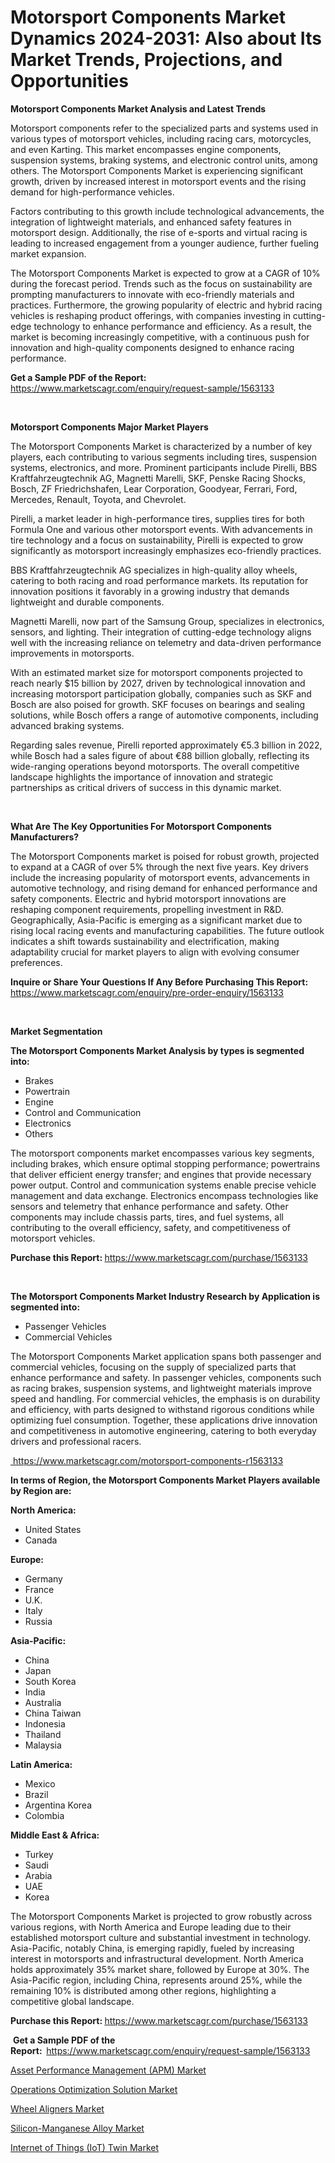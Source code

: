 <p><h1>Motorsport Components Market Dynamics 2024-2031: Also about Its Market Trends, Projections, and Opportunities</h1></p><p><strong>Motorsport Components Market Analysis and Latest Trends</strong></p>
<p><p>Motorsport components refer to the specialized parts and systems used in various types of motorsport vehicles, including racing cars, motorcycles, and even Karting. This market encompasses engine components, suspension systems, braking systems, and electronic control units, among others. The Motorsport Components Market is experiencing significant growth, driven by increased interest in motorsport events and the rising demand for high-performance vehicles.</p><p>Factors contributing to this growth include technological advancements, the integration of lightweight materials, and enhanced safety features in motorsport design. Additionally, the rise of e-sports and virtual racing is leading to increased engagement from a younger audience, further fueling market expansion. </p><p>The Motorsport Components Market is expected to grow at a CAGR of 10% during the forecast period. Trends such as the focus on sustainability are prompting manufacturers to innovate with eco-friendly materials and practices. Furthermore, the growing popularity of electric and hybrid racing vehicles is reshaping product offerings, with companies investing in cutting-edge technology to enhance performance and efficiency. As a result, the market is becoming increasingly competitive, with a continuous push for innovation and high-quality components designed to enhance racing performance.</p></p>
<p><strong>Get a Sample PDF of the Report:&nbsp;</strong> <a href="https://www.marketscagr.com/enquiry/request-sample/1563133?utm_campaign=1126&utm_medium=2&utm_source=Github&utm_content=ia&utm_term=03112024&utm_id=motorsport-components">https://www.marketscagr.com/enquiry/request-sample/1563133</a></p>
<p>&nbsp;</p>
<p><strong>Motorsport Components Major Market Players</strong></p>
<p><p>The Motorsport Components Market is characterized by a number of key players, each contributing to various segments including tires, suspension systems, electronics, and more. Prominent participants include Pirelli, BBS Kraftfahrzeugtechnik AG, Magnetti Marelli, SKF, Penske Racing Shocks, Bosch, ZF Friedrichshafen, Lear Corporation, Goodyear, Ferrari, Ford, Mercedes, Renault, Toyota, and Chevrolet.</p><p>Pirelli, a market leader in high-performance tires, supplies tires for both Formula One and various other motorsport events. With advancements in tire technology and a focus on sustainability, Pirelli is expected to grow significantly as motorsport increasingly emphasizes eco-friendly practices.</p><p>BBS Kraftfahrzeugtechnik AG specializes in high-quality alloy wheels, catering to both racing and road performance markets. Its reputation for innovation positions it favorably in a growing industry that demands lightweight and durable components.</p><p>Magnetti Marelli, now part of the Samsung Group, specializes in electronics, sensors, and lighting. Their integration of cutting-edge technology aligns well with the increasing reliance on telemetry and data-driven performance improvements in motorsports.</p><p>With an estimated market size for motorsport components projected to reach nearly $15 billion by 2027, driven by technological innovation and increasing motorsport participation globally, companies such as SKF and Bosch are also poised for growth. SKF focuses on bearings and sealing solutions, while Bosch offers a range of automotive components, including advanced braking systems.</p><p>Regarding sales revenue, Pirelli reported approximately €5.3 billion in 2022, while Bosch had a sales figure of about €88 billion globally, reflecting its wide-ranging operations beyond motorsports. The overall competitive landscape highlights the importance of innovation and strategic partnerships as critical drivers of success in this dynamic market.</p></p>
<p>&nbsp;</p>
<p><strong>What Are The Key Opportunities For Motorsport Components Manufacturers?</strong></p>
<p><p>The Motorsport Components market is poised for robust growth, projected to expand at a CAGR of over 5% through the next five years. Key drivers include the increasing popularity of motorsport events, advancements in automotive technology, and rising demand for enhanced performance and safety components. Electric and hybrid motorsport innovations are reshaping component requirements, propelling investment in R&D. Geographically, Asia-Pacific is emerging as a significant market due to rising local racing events and manufacturing capabilities. The future outlook indicates a shift towards sustainability and electrification, making adaptability crucial for market players to align with evolving consumer preferences.</p></p>
<p><strong>Inquire or Share Your Questions If Any Before Purchasing This Report:</strong> <a href="https://www.marketscagr.com/enquiry/pre-order-enquiry/1563133?utm_campaign=1126&utm_medium=2&utm_source=Github&utm_content=ia&utm_term=03112024&utm_id=motorsport-components">https://www.marketscagr.com/enquiry/pre-order-enquiry/1563133</a></p>
<p>&nbsp;</p>
<p><strong>Market Segmentation</strong></p>
<p><strong>The Motorsport Components Market Analysis by types is segmented into:</strong></p>
<p><ul><li>Brakes</li><li>Powertrain</li><li>Engine</li><li>Control and Communication</li><li>Electronics</li><li>Others</li></ul></p>
<p><p>The motorsport components market encompasses various key segments, including brakes, which ensure optimal stopping performance; powertrains that deliver efficient energy transfer; and engines that provide necessary power output. Control and communication systems enable precise vehicle management and data exchange. Electronics encompass technologies like sensors and telemetry that enhance performance and safety. Other components may include chassis parts, tires, and fuel systems, all contributing to the overall efficiency, safety, and competitiveness of motorsport vehicles.</p></p>
<p><strong>Purchase this Report:&nbsp;</strong><a href="https://www.marketscagr.com/purchase/1563133?utm_campaign=1126&utm_medium=2&utm_source=Github&utm_content=ia&utm_term=03112024&utm_id=motorsport-components">https://www.marketscagr.com/purchase/1563133</a></p>
<p>&nbsp;</p>
<p><strong>The Motorsport Components Market Industry Research by Application is segmented into:</strong></p>
<p><ul><li>Passenger Vehicles</li><li>Commercial Vehicles</li></ul></p>
<p><p>The Motorsport Components Market application spans both passenger and commercial vehicles, focusing on the supply of specialized parts that enhance performance and safety. In passenger vehicles, components such as racing brakes, suspension systems, and lightweight materials improve speed and handling. For commercial vehicles, the emphasis is on durability and efficiency, with parts designed to withstand rigorous conditions while optimizing fuel consumption. Together, these applications drive innovation and competitiveness in automotive engineering, catering to both everyday drivers and professional racers.</p></p>
<p><a href="https://www.marketscagr.com/motorsport-components-r1563133?utm_campaign=1126&utm_medium=2&utm_source=Github&utm_content=ia&utm_term=03112024&utm_id=motorsport-components">&nbsp;https://www.marketscagr.com/motorsport-components-r1563133</a></p>
<p><strong>In terms of Region, the Motorsport Components Market Players available by Region are:</strong></p>
<p>
    <p> <strong> North America: </strong>
        <ul>
            <li>United States</li>
            <li>Canada</li>
        </ul>
        </p> 
    <p> <strong> Europe: </strong>
        <ul>
            <li>Germany</li>
            <li>France</li>
            <li>U.K.</li>
            <li>Italy</li>
            <li>Russia</li>
        </ul>
        </p> 
    <p> <strong> Asia-Pacific: </strong>
        <ul>
            <li>China</li>
            <li>Japan</li>
            <li>South Korea</li>
            <li>India</li>
            <li>Australia</li>
            <li>China Taiwan</li>
            <li>Indonesia</li>
            <li>Thailand</li>
            <li>Malaysia</li>
        </ul>
        </p> 
    <p> <strong> Latin America: </strong>
        <ul>
            <li>Mexico</li>
            <li>Brazil</li>
            <li>Argentina Korea</li>
            <li>Colombia</li>
        </ul>
        </p> 
    <p> <strong> Middle East & Africa: </strong>
        <ul>
            <li>Turkey</li>
            <li>Saudi</li>
            <li>Arabia</li>
            <li>UAE</li>
            <li>Korea</li>
        </ul>
    </p>
    </p>
<p><p>The Motorsport Components Market is projected to grow robustly across various regions, with North America and Europe leading due to their established motorsport culture and substantial investment in technology. Asia-Pacific, notably China, is emerging rapidly, fueled by increasing interest in motorsports and infrastructural development. North America holds approximately 35% market share, followed by Europe at 30%. The Asia-Pacific region, including China, represents around 25%, while the remaining 10% is distributed among other regions, highlighting a competitive global landscape.</p></p>
<p><strong>Purchase this Report: </strong><a href="https://www.marketscagr.com/purchase/1563133?utm_campaign=1126&utm_medium=2&utm_source=Github&utm_content=ia&utm_term=03112024&utm_id=motorsport-components">https://www.marketscagr.com/purchase/1563133</a></p>
<p>&nbsp;<strong>Get a Sample PDF of the Report:&nbsp;&nbsp;</strong><a href="https://www.marketscagr.com/enquiry/request-sample/1563133?utm_campaign=1126&utm_medium=2&utm_source=Github&utm_content=ia&utm_term=03112024&utm_id=motorsport-components">https://www.marketscagr.com/enquiry/request-sample/1563133</a></p>
<p><strong></strong></p>
<p><p><a href="https://www.linkedin.com/pulse/global-asset-performance-management-apm-market-analysis-cbpke?utm_campaign=1126&utm_medium=2&utm_source=Github&utm_content=ia&utm_term=03112024&utm_id=motorsport-components">Asset Performance Management (APM) Market</a></p><p><a href="https://www.linkedin.com/pulse/operations-optimization-solution-market-global-regional-0d2ye?utm_campaign=1126&utm_medium=2&utm_source=Github&utm_content=ia&utm_term=03112024&utm_id=motorsport-components">Operations Optimization Solution Market</a></p><p><a href="https://github.com/julyju69/Market-Research-Report-List-5/blob/main/wheel-aligners-market.md?utm_campaign=1126&utm_medium=2&utm_source=Github&utm_content=ia&utm_term=03112024&utm_id=motorsport-components">Wheel Aligners Market</a></p><p><a href="https://www.linkedin.com/pulse/emerging-trends-silicon-manganese-alloy-market-global-outlook-ujvzf?utm_campaign=1126&utm_medium=2&utm_source=Github&utm_content=ia&utm_term=03112024&utm_id=motorsport-components">Silicon-Manganese Alloy Market</a></p><p><a href="https://www.linkedin.com/pulse/internet-things-iot-twin-market-indicators-size-regional-breakdown-0kaef?utm_campaign=1126&utm_medium=2&utm_source=Github&utm_content=ia&utm_term=03112024&utm_id=motorsport-components">Internet of Things (IoT) Twin Market</a></p></p>
